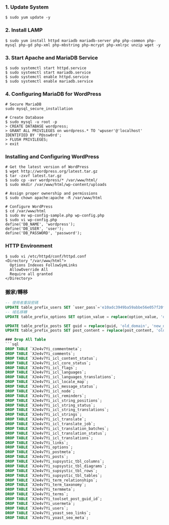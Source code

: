 ### 1. Update System
```shell
$ sudo yum update -y
```

### 2. Install LAMP
```shell
$ sudo yum install httpd mariadb mariadb-server php php-common php-mysql php-gd php-xml php-mbstring php-mcrypt php-xmlrpc unzip wget -y
```

### 3. Start Apache and MariaDB Service
```shell
$ sudo systemctl start httpd.service
$ sudo systemctl start mariadb.service
$ sudo systemctl enable httpd.service
$ sudo systemctl enable mariadb.service
```

### 4. Configuring MariaDB for WordPress
```shell
# Secure MariaDB
sudo mysql_secure_installation

# Create Database
$ sudo mysql -u root -p
> CREATE DATABASE wordpress;
> GRANT ALL PRIVILEGES on wordpress.* TO 'wpuser'@'localhost' IDENTIFIED BY 'P@ssw0rd';
> FLUSH PRIVILEGES;
> exit
```

### Installing and Configuring WordPress
```shell
# Get the latest version of WordPress
$ wget http://wordpress.org/latest.tar.gz
$ tar -zxvf latest.tar.gz
$ sudo cp -avr wordpress/* /var/www/html/
$ sudo mkdir /var/www/html/wp-content/uploads

# Assign proper ownership and permissions
$ sudo chown apache:apache -R /var/www/html

# Configure WordPress
$ cd /var/www/html
$ sudo mv wp-config-sample.php wp-config.php
$ sudo vi wp-config.php
define('DB_NAME', 'wordpress');
define('DB_USER', 'user');
define('DB_PASSWORD', 'password');
```

### HTTP Environment
```shell
$ sudo vi /etc/httpd/conf/httpd.conf
<Directory "/var/www/html">
  Options Indexes FollowSymLinks
  AllowOverride All
  Require all granted
</Directory>
```

### 搬家/轉移
```sql
-- 使用者重設密碼
UPDATE table_prefix_users SET `user_pass`='e10adc3949ba59abbe56e057f20f883e' WHERE `user_login`=@user_id;
-- 域名移轉
UPDATE table_prefix_options SET option_value = replace(option_value, 'old_domain', 'new_domain') WHERE option_name = 'home' OR option_name = 'siteurl';

UPDATE table_prefix_posts SET guid = replace(guid, 'old_domain', 'new_domain');
UPDATE table_prefix_posts SET post_content = replace(post_content, 'old_domain', 'new_domain');

### Drop All Table
```sql
DROP TABLE `XJe4v7Yi_commentmeta`;
DROP TABLE `XJe4v7Yi_comments`;
DROP TABLE `XJe4v7Yi_icl_content_status`;
DROP TABLE `XJe4v7Yi_icl_core_status`;
DROP TABLE `XJe4v7Yi_icl_flags`;
DROP TABLE `XJe4v7Yi_icl_languages`;
DROP TABLE `XJe4v7Yi_icl_languages_translations`;
DROP TABLE `XJe4v7Yi_icl_locale_map`;
DROP TABLE `XJe4v7Yi_icl_message_status`;
DROP TABLE `XJe4v7Yi_icl_node`;
DROP TABLE `XJe4v7Yi_icl_reminders`;
DROP TABLE `XJe4v7Yi_icl_string_positions`;
DROP TABLE `XJe4v7Yi_icl_string_status`;
DROP TABLE `XJe4v7Yi_icl_string_translations`;
DROP TABLE `XJe4v7Yi_icl_strings`;
DROP TABLE `XJe4v7Yi_icl_translate`;
DROP TABLE `XJe4v7Yi_icl_translate_job`;
DROP TABLE `XJe4v7Yi_icl_translation_batches`;
DROP TABLE `XJe4v7Yi_icl_translation_status`;
DROP TABLE `XJe4v7Yi_icl_translations`;
DROP TABLE `XJe4v7Yi_links`;
DROP TABLE `XJe4v7Yi_options`;
DROP TABLE `XJe4v7Yi_postmeta`;
DROP TABLE `XJe4v7Yi_posts`;
DROP TABLE `XJe4v7Yi_supsystic_tbl_columns`;
DROP TABLE `XJe4v7Yi_supsystic_tbl_diagrams`;
DROP TABLE `XJe4v7Yi_supsystic_tbl_rows`;
DROP TABLE `XJe4v7Yi_supsystic_tbl_tables`;
DROP TABLE `XJe4v7Yi_term_relationships`;
DROP TABLE `XJe4v7Yi_term_taxonomy`;
DROP TABLE `XJe4v7Yi_termmeta`;
DROP TABLE `XJe4v7Yi_terms`;
DROP TABLE `XJe4v7Yi_toolset_post_guid_id`;
DROP TABLE `XJe4v7Yi_usermeta`;
DROP TABLE `XJe4v7Yi_users`;
DROP TABLE `XJe4v7Yi_yoast_seo_links`;
DROP TABLE `XJe4v7Yi_yoast_seo_meta`;
```



